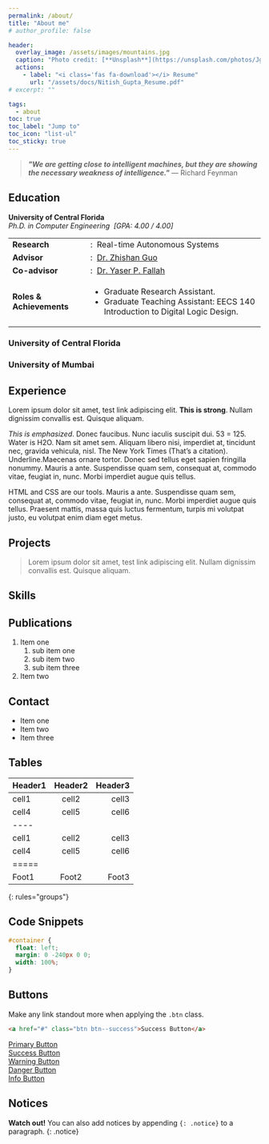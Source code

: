 ```yaml
---
permalink: /about/
title: "About me"
# author_profile: false

header:
  overlay_image: /assets/images/mountains.jpg
  caption: "Photo credit: [**Unsplash**](https://unsplash.com/photos/JgOeRuGD_Y4)"
  actions:
    - label: "<i class='fas fa-download'></i> Resume"
      url: "/assets/docs/Nitish_Gupta_Resume.pdf"
# excerpt: ""

tags:
  - about
toc: true
toc_label: "Jump to"
toc_icon: "list-ul"
toc_sticky: true
---
```


<!-- About -->
> ***"We are getting close to intelligent machines, but they are showing the necessary weakness of intelligence."*** — Richard Feynman

<!-- Currently, an AI Robotics researcher at
<a href="http://www.nhkinternational.com/" target="_blank">NHK International Corporation, USA</a>,
leading the development of Robotics based SOTA reinforcement algorithms.
Previously, a Cooperative Autonomous Vehicle Researcher at
<a href="http://www.eecs.ucf.edu/NSL/" target="_blank">Networked Systems Lab, UCF</a>.
Here I worked on cutting-edge technologies in the field of Connected Autonomous Vehicles.
Our main focus of research at NSL had been the development of Safety Applications and
Advanced driver-assistance systems (ADAS) for automated vehicles. My specialties also
include tackling challenges in Sensor Fusion, Path Planning, and Localization by developing
highly robust algorithms & accurate deep learning models.
<br>In my leisure time, I love to do gardening, play chess, read books/blogs and travel. If you share a
similar
motivation and interests, <br><b>let's connect!</b> -->


## Education
**University of Central Florida**  
*Ph.D. in Computer Engineering &nbsp;[GPA: 4.00 / 4.00]*

<table>
    <tr>
        <td><b>Research</b></td>
        <td> :&nbsp; Real-time Autonomous Systems</td>
    </tr>
    <tr>
        <td><b>Advisor</b></td>
        <td>:&nbsp; <a href="https://www.ece.ucf.edu/~zsguo/index.html" target="_blank"> Dr. Zhishan Guo</a></td>
    </tr>
    <tr>
        <td><b>Co-advisor</b></td>
        <td>:&nbsp; <a href="https://www.ece.ucf.edu/person/yaser-p-fallah/" target="_blank"> Dr. Yaser P.
            Fallah</a> </td>
    </tr>
    <tr>
      <td>
          <b>Roles & Achievements</b><br>
      </td>
      <td>
          <ul>
              <li>
              Graduate Research Assistant.
              </li>
              <li>
              Graduate Teaching Assistant: EECS 140 Introduction to Digital Logic Design.
              </li>
              <!-- <li>
              Recipient of Graduate Dean's Fellowship.
              </li>
              <li>
              Recipient of Hoglund Fellowship.
              </li> -->
          </ul>
      <!-- <td> :&nbsp;</td> -->
      </td>
    </tr>
</table>

<!-- <ul>
    <li>
    Graduate Research Assistant.
    </li>
    <li>
    Graduate Teaching Assistant: EECS 140 Introduction to Digital Logic Design.
    </li>
    <li>
    Recipient of Graduate Dean's Fellowship.
    </li>
    <li>
    Recipient of Hoglund Fellowship.
    </li>
</ul> -->



<!-- <div type="button" class="wrapper">
  Courses
  <div class="tooltip">
    <ul>
        <li>CAP 6671 - Intelligent Systems: Robots, Agents, and Humans</li>
        <li>CAP 5415 - Computer Vision</li>
        <li>CDA 5106 - Advanced Computer Architecture</li>
        <li>COP 6616 - Multicore Programming</li>
        <li>COT 5405 - Design & Analysis of Algorithms</li>
        <li>EEL 5722C - Field Programmable Gate Arrays</li>
        <li>EEL 5820 - Image Processing</li>
        <li>EEL 6938 - Modeling and Analysis of Networked
            Cyber-Physical Systems</li>
        <li>EEL 6971 - Thesis</li>
    </ul>
  </div>
</div>

<ul>
    <li>CAP 6671 - Intelligent Systems: Robots, Agents, and Humans</li>
    <li>CAP 5415 - Computer Vision</li>
    <li>CDA 5106 - Advanced Computer Architecture</li>
    <li>COP 6616 - Multicore Programming</li>
    <li>COT 5405 - Design & Analysis of Algorithms</li>
    <li>EEL 5722C - Field Programmable Gate Arrays</li>
    <li>EEL 5820 - Image Processing</li>
    <li>EEL 6938 - Modeling and Analysis of Networked
        Cyber-Physical Systems</li>
    <li>EEL 6971 - Thesis</li>
</ul> -->
            
### University of Central Florida

### University of Mumbai


## Experience

Lorem ipsum dolor sit amet, test link adipiscing elit. **This is strong**. Nullam dignissim convallis est. Quisque aliquam.

<!-- ![Smithsonian Image]({{ site.url }}{{ site.baseurl }}/assets/images/3953273590_704e3899d5_m.jpg)
{: .image-right} -->

*This is emphasized*. Donec faucibus. Nunc iaculis suscipit dui. 53 = 125. Water is H2O. Nam sit amet sem. Aliquam libero nisi, imperdiet at, tincidunt nec, gravida vehicula, nisl. The New York Times (That’s a citation). Underline.Maecenas ornare tortor. Donec sed tellus eget sapien fringilla nonummy. Mauris a ante. Suspendisse quam sem, consequat at, commodo vitae, feugiat in, nunc. Morbi imperdiet augue quis tellus.

HTML and CSS are our tools. Mauris a ante. Suspendisse quam sem, consequat at, commodo vitae, feugiat in, nunc. Morbi imperdiet augue quis tellus. Praesent mattis, massa quis luctus fermentum, turpis mi volutpat justo, eu volutpat enim diam eget metus.

## Projects

> Lorem ipsum dolor sit amet, test link adipiscing elit. Nullam dignissim convallis est. Quisque aliquam.

## Skills

## Publications

1. Item one
   1. sub item one
   2. sub item two
   3. sub item three
2. Item two

## Contact

* Item one
* Item two
* Item three

## Tables

| Header1 | Header2 | Header3 |
|:--------|:-------:|--------:|
| cell1   | cell2   | cell3   |
| cell4   | cell5   | cell6   |
|----
| cell1   | cell2   | cell3   |
| cell4   | cell5   | cell6   |
|=====
| Foot1   | Foot2   | Foot3
{: rules="groups"}

## Code Snippets

```css
#container {
  float: left;
  margin: 0 -240px 0 0;
  width: 100%;
}
```

## Buttons

Make any link standout more when applying the `.btn` class.

```html
<a href="#" class="btn btn--success">Success Button</a>
```

<div markdown="0"><a href="#" class="btn">Primary Button</a></div>
<div markdown="0"><a href="#" class="btn btn--success">Success Button</a></div>
<div markdown="0"><a href="#" class="btn btn--warning">Warning Button</a></div>
<div markdown="0"><a href="#" class="btn btn--danger">Danger Button</a></div>
<div markdown="0"><a href="#" class="btn btn--info">Info Button</a></div>

## Notices

**Watch out!** You can also add notices by appending `{: .notice}` to a paragraph.
{: .notice}

